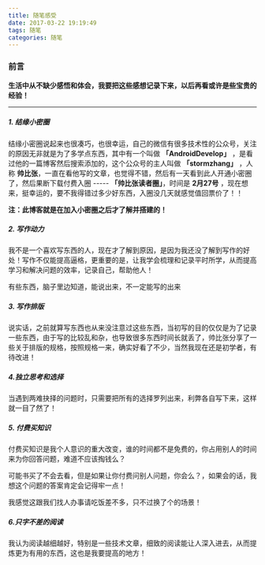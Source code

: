 ```yaml
---
title: 随笔感受
date: 2017-03-22 19:19:49
tags: 随笔
categories: 随笔
---
```



### 前言

**生活中从不缺少感悟和体会，我要把这些感想记录下来，以后再看或许是些宝贵的经验！**


---
<!--more-->

##### 1. 结缘小密圈   

结缘小密圈说起来也很凑巧，也很幸运，自己的微信有很多技术性的公众号，关注的原因无非就是为了多学点东西，其中有一个叫做 **「AndroidDevelop」** ，是看过他的一篇博客然后搜索添加的，这个公众号的主人叫做 **「stormzhang」** ，人称 **帅比张**，一直在看他写的文章，也觉得不错，然后有一天看到此人开通小密圈了，然后果断下载付费入圈 ----- **「帅比张读者圈」**，时间是 **2月27号** ，现在想来，挺幸运的，要不我得错过多少好东西，入圈没几天就感觉值回票价了！！

**注：此博客就是在加入小密圈之后才了解并搭建的！**

##### 2. 写作动力

我不是一个喜欢写东西的人，现在才了解到原因，是因为我还没了解到写作的好处！写作不仅能提高逼格，更重要的是，让我学会梳理和记录平时所学，从而提高学习和解决问题的效率，记录自己，帮助他人！

有些东西，脑子里边知道，能说出来，不一定能写的出来

##### 3. 写作排版

说实话，之前就算写东西也从来没注意过这些东西，当初写的目的仅仅是为了记录一些东西，由于写的比较乱和杂，也导致很多东西时间长就丢了，帅比张分享了一些关于排版的规格，按照规格一来，确实好看了不少，当然我现在还是初学者，有待改进！

##### 4.独立思考和选择

当遇到两难抉择的问题时，只需要把所有的选择罗列出来，利弊各自写下来，这样就一目了然了！

##### 5. 付费买知识

付费买知识是我个人意识的重大改变，谁的时间都不是免费的，你占用别人的时间来为你回答问题，难道不应该掏钱么？

可能书买了不会去看，但是如果让你付费问别人问题，你会么？，如果会的话，我想这个问题的答案肯定会记得牢一点！

我感觉这跟我们找人办事请吃饭差不多，只不过换了个的场景！

##### 6.只字不差的阅读

我认为阅读越细越好，特别是一些技术文章，细致的阅读能让人深入进去，从而提炼更为有用的东西，这也是我要提高的地方！












